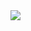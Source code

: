 <img src = 'https://github.com/mohd-faizy/MyCollab_Deeplearning_jupyter_PadhAI/blob/master/Cert./CertificatePadhAI.jpg'>
